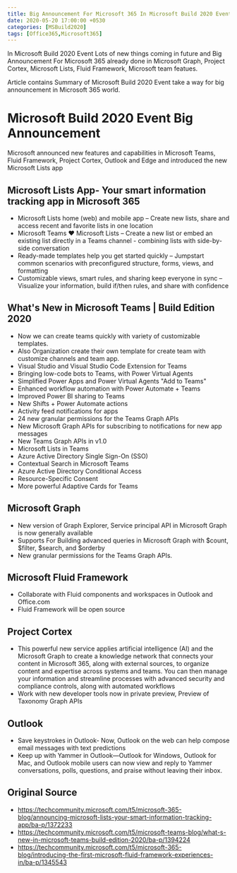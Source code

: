 ```yaml
---
title: Big Announcement For Microsoft 365 In Microsoft Build 2020 Event
date: 2020-05-20 17:00:00 +0530
categories: [MSBuild2020]
tags: [Office365,Microsoft365]
---
```


In  Microsoft Build 2020 Event Lots of new things coming in future and Big Announcement For Microsoft 365 already done in Microsoft Graph, Project Cortex, Microsoft Lists, Fluid Framework, Microsoft team featues.

Article contains Summary of Microsoft Build 2020 Event take a way for big announcement in Microsoft 365 world.


# Microsoft Build 2020 Event Big Announcement
  Microsoft announced new features and capabilities in Microsoft Teams, Fluid Framework, Project Cortex, Outlook and Edge and introduced the new Microsoft Lists app

## Microsoft Lists App- Your smart information tracking app in Microsoft 365
* Microsoft Lists home (web) and mobile app – Create new lists, share and access recent and favorite lists in one location
* Microsoft Teams ♥ Microsoft Lists – Create a new list or embed an existing list directly in a Teams channel - combining lists with side-by-side conversation
* Ready-made templates help you get started quickly – Jumpstart common scenarios with preconfigured structure, forms, views, and formatting
* Customizable views, smart rules, and sharing keep everyone in sync – Visualize your information, build if/then rules, and share with confidence


## What's New in Microsoft Teams | Build Edition 2020
* Now we can create teams quickly with variety of customizable templates.
* Also Organization create their own template for create team with customize channels and team app.
* Visual Studio and Visual Studio Code Extension for Teams
* Bringing low-code bots to Teams, with Power Virtual Agents
* Simplified Power Apps and Power Virtual Agents "Add to Teams"
* Enhanced workflow automation with Power Automate + Teams
* Improved Power BI sharing to Teams
* New Shifts + Power Automate actions
* Activity feed notifications for apps
* 24 new granular permissions for the Teams Graph APIs
* New Microsoft Graph APIs for subscribing to notifications for new app messages
* New Teams Graph APIs in v1.0
* Microsoft Lists in Teams
* Azure Active Directory Single Sign-On (SSO)
* Contextual Search in Microsoft Teams
* Azure Active Directory Conditional Access
* Resource-Specific Consent
* More powerful Adaptive Cards for Teams

## Microsoft Graph
*  New version of Graph Explorer, Service principal API in Microsoft Graph is now generally available
*  Supports For Building advanced queries in Microsoft Graph with $count, $filter, $search, and $orderby
*  New granular permissions for the Teams Graph APIs.

## Microsoft Fluid Framework
* Collaborate with Fluid components and workspaces in Outlook and Office.com
* Fluid Framework will be open source

## Project Cortex 
* This powerful new service applies artificial intelligence (AI) and the Microsoft Graph to create a knowledge network that connects your content in Microsoft 365, along with external sources, to organize content and expertise across systems and teams. You can then manage your information and streamline processes with advanced security and compliance controls, along with automated workflows
* Work with new developer tools now in private preview, Preview of Taxonomy Graph APIs 

## Outlook
* Save keystrokes in Outlook- Now, Outlook on the web can help compose email messages with text predictions
* Keep up with Yammer in Outlook—Outlook for Windows, Outlook for Mac, and Outlook mobile users can now view and reply to Yammer conversations, polls, questions, and praise without leaving their inbox.

## Original Source

* https://techcommunity.microsoft.com/t5/microsoft-365-blog/announcing-microsoft-lists-your-smart-information-tracking-app/ba-p/1372233
* https://techcommunity.microsoft.com/t5/microsoft-teams-blog/what-s-new-in-microsoft-teams-build-edition-2020/ba-p/1394224
* https://techcommunity.microsoft.com/t5/microsoft-365-blog/introducing-the-first-microsoft-fluid-framework-experiences-in/ba-p/1345543